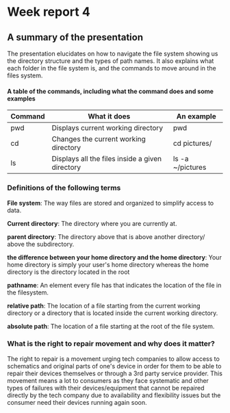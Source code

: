 # Week report 4

## A summary of the presentation
The presentation elucidates on how to navigate the file system showing us the directory structure and the types of path names. It also explains what each folder in the file system is, and the commands to move around in the files system.

#### A table of the commands, including what the command does and some examples 

| Command | What it does | An example |
|---------|--------------|------------|
|   pwd   | Displays current working directory | pwd
|   cd    | Changes the current working directory | cd pictures/
|   ls    | Displays all the files inside a given directory | ls -a ~/pictures

### Definitions of the following terms

**File system**: The way files are stored and organized to simplify access to data.

**Current directory**: The directory where you are currently at.

**parent directory**: The directory above that is above another directory/ above the subdirectory.

**the difference between your home directory and the home directory**:
Your home directory is simply your user's home directory whereas the home directory is the directory located in the root

**pathname**: An element every file has that indicates the location of the file in the filesystem.

**relative path**: The location of a file starting from the current working directory or a directory that is located inside the current working directory.

**absolute path**: The location of a file starting at the root of the file system.

### What is the right to repair movement and why does it matter?

The right to repair is a movement urging tech companies to allow access to schematics and original parts of one's device in order for them to be able to repair their devices themselves or through a 3rd party service provider. This movement means a lot to consumers as they face systematic and other types of failures with their devices/equipment that cannot be repaired directly by the tech company due to availability and flexibility issues but the consumer need their devices running again soon. 
